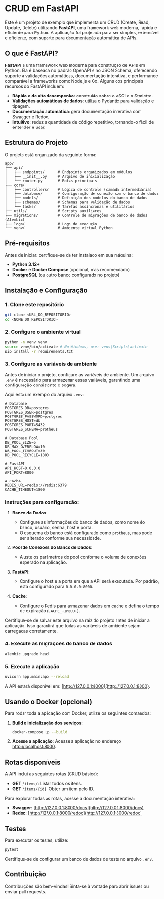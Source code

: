 # CRUD em FastAPI

Este é um projeto de exemplo que implementa um CRUD (Create, Read, Update, Delete) utilizando **FastAPI**, uma framework web moderna, rápida e eficiente para Python. A aplicação foi projetada para ser simples, extensível e eficiente, com suporte para documentação automática de APIs.

## O que é FastAPI?

**FastAPI** é uma framework web moderna para construção de APIs em Python. Ela é baseada no padrão OpenAPI e no JSON Schema, oferecendo suporte a validações automáticas, documentação interativa, e performance comparável a frameworks como Node.js e Go. Alguns dos principais recursos do FastAPI incluem:

- **Rápido e de alto desempenho**: construído sobre o ASGI e o Starlette.
- **Validações automáticas de dados**: utiliza o Pydantic para validação e tipagem.
- **Documentação automática**: gera documentação interativa com Swagger e Redoc.
- **Intuitivo**: reduz a quantidade de código repetitivo, tornando-o fácil de entender e usar.

## Estrutura do Projeto

O projeto está organizado da seguinte forma:

```
app/
├── api/
│   ├── endpoints/      # Endpoints organizados em módulos
│   ├── __init__.py     # Arquivo de inicialização
│   └── router.py       # Rotas principais
├── core/
│   ├── controllers/    # Lógica de controle (camada intermediária)
│   ├── database/       # Configuração de conexão com o banco de dados
│   ├── models/         # Definição dos modelos do banco de dados
│   ├── schemas/        # Schemas para validação de dados
│   └── tasks/          # Tarefas assíncronas e utilitários
├── utils/              # Scripts auxiliares
├── migrations/         # Controle de migrações de banco de dados (Alembic)
├── logs/               # Logs de execução
└── venv/               # Ambiente virtual Python
```

## Pré-requisitos

Antes de iniciar, certifique-se de ter instalado em sua máquina:

- **Python 3.12+**
- **Docker** e **Docker Compose** (opcional, mas recomendado)
- **PostgreSQL** (ou outro banco configurado no projeto)

## Instalação e Configuração

### 1. Clone este repositório

```bash
git clone <URL_DO_REPOSITORIO>
cd <NOME_DO_REPOSITORIO>
```

### 2. Configure o ambiente virtual

```bash
python -m venv venv
source venv/bin/activate # No Windows, use: venv\Scripts\activate
pip install -r requirements.txt
```

### 3. Configure as variáveis de ambiente

Antes de iniciar o projeto, configure as variáveis de ambiente. Um arquivo `.env` é necessário para armazenar essas variáveis, garantindo uma configuração consistente e segura.

Aqui está um exemplo do arquivo `.env`:

```env
# Database
POSTGRES_DB=postgres
POSTGRES_USER=postgres
POSTGRES_PASSWORD=postgres
POSTGRES_HOST=db
POSTGRES_PORT=5432
POSTGRES_SCHEMA=protheus

# Database Pool
DB_POOL_SIZE=5
DB_MAX_OVERFLOW=10
DB_POOL_TIMEOUT=30
DB_POOL_RECYCLE=1800

# FastAPI
API_HOST=0.0.0.0
API_PORT=8000

# Cache
REDIS_URL=redis://redis:6379
CACHE_TIMEOUT=1800
```

### Instruções para configuração:

1. **Banco de Dados**:

   - Configure as informações do banco de dados, como nome do banco, usuário, senha, host e porta.
   - O esquema do banco está configurado como `protheus`, mas pode ser alterado conforme sua necessidade.

2. **Pool de Conexões do Banco de Dados**:

   - Ajuste os parâmetros do pool conforme o volume de conexões esperado na aplicação.

3. **FastAPI**:

   - Configure o host e a porta em que a API será executada. Por padrão, está configurado para `0.0.0.0:8000`.

4. **Cache**:
   - Configure o Redis para armazenar dados em cache e defina o tempo de expiração (`CACHE_TIMEOUT`).

Certifique-se de salvar este arquivo na raiz do projeto antes de iniciar a aplicação. Isso garantirá que todas as variáveis de ambiente sejam carregadas corretamente.

### 4. Execute as migrações do banco de dados

```bash
alembic upgrade head
```

### 5. Execute a aplicação

```bash
uvicorn app.main:app --reload
```

A API estará disponível em: [http://127.0.0.1:8000](http://127.0.0.1:8000).

## Usando o Docker (opcional)

Para rodar toda a aplicação com Docker, utilize os seguintes comandos:

1. **Build e inicialização dos serviços**:

   ```bash
   docker-compose up --build
   ```

2. **Acesse a aplicação**:
   Acesse a aplicação no endereço [http://localhost:8000](http://localhost:8000).

## Rotas disponíveis

A API inclui as seguintes rotas (CRUD básico):

- **GET** `/items/`: Listar todos os itens.
- **GET** `/items/{id}`: Obter um item pelo ID.

Para explorar todas as rotas, acesse a documentação interativa:

- **Swagger**: [http://127.0.0.1:8000/docs](http://127.0.0.1:8000/docs)
- **Redoc**: [http://127.0.0.1:8000/redoc](http://127.0.0.1:8000/redoc)

## Testes

Para executar os testes, utilize:

```bash
pytest
```

Certifique-se de configurar um banco de dados de teste no arquivo `.env`.

## Contribuição

Contribuições são bem-vindas! Sinta-se à vontade para abrir issues ou enviar pull requests.
